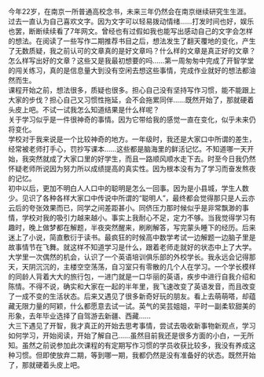 今年22岁，在南京一所普通高校念书，未来三年仍然会在南京继续研究生生涯。  过去一直认为自己喜欢文字。因为文字可以轻易拨动情绪……打发时间也好，娱乐也罢，断断续续看了7年网文。曾经也有过假如我也能写出感动自己的文字会怎样的想法。在阅读了一些写作二期推荐书目之后，想法发生了翻天覆地的变化，产生了无数质疑，我之前认可的文章真的是好文章吗？什么样的文章是真正好的文章？怎么样写出好的文章？这些又是我最初想要的吗……第一周匆匆中完成了开智学堂的闯关练习，真的是信息量大到没有空闲去想这些事情，完成作业就好的想法都油然而生。  课程开始之前，想法很多，质疑也很多。担心自己没有坚持写作习惯，能不能跟上大家的步伐？担心自己又习惯性拖延，会不会拖累同伴……既然开始了，那就硬着头皮上吧。不试一试我怎么知道结果是什么样呢？    关于学习似乎是一件很神奇的事情。因为它带给我的感觉一直在变化，似乎未来仍将变化。  学校对于我来说是一个比较神奇的地方。一年级时，我还是大家口中所谓的差生，经常被老师打手心，罚抄写课本……这些都是脑海里的鲜活记忆。不知道哪一天开始，我突然就成了大家口里的好学生，而且一路顺风顺水走下去。时至今日我仍然怀疑老师所说因为努力所以成绩提高的真实性。因为根本没有为了学习而奋发熬夜的记忆。     初中以后，更加不明白人人口中的聪明是怎么一回事。因为是小县城，学生人数少。见识了各种各样大家口中传说中所谓的“聪明人”，最终都会觉得那只是人云亦云后的夸张效果而已，同学之间差距甚小。同侪压力那时候似乎是非常飘渺的事情，学校对我的吸引力越来越小。事实上我耐心不足，定力不够。当我觉得学习有趣时，晚上做梦都在解题，半夜突然醒来，刷刷解答，写完蒙头睡下的经历。后来迷上了小说，简直敷衍于读书。最疯狂的时候高中数学考试一边解题一边脑子里是故事情节在飞舞。就这样不知道学习是什么，跟着老师走就好的状态中上了大学。  大学里一次偶然的机会，认识了一个英语培训俱乐部的外校学长。我永远会记得那天，天阴沉沉的，主楼空空荡荡，自习室只有零散的几个人在学习。一个学长模样的同龄人背着大大的旅行包，一进门就是一口华丽的英语，疾步中进行自我介绍和陈情。不得不说，确实和大家在一起的半年里，我飞速改变了英语发音，而且改变了一成不变的生活状态。后来又遇见了很多新奇好玩的朋友。看上去萌萌嗒，却蕴藏无限力量的阿颖，什么都愿意去试一试。英气的吴芸姐姐，平时一副柔软甜美的形象，去年毕业选择了自驾游去新疆、西藏……  大三下遇见了开智，我才真正的开始去思考事情，尝试去吸收新事物新观点，学习如何学习，开始阅读，开始了解自己……虽然目前我还是很多方面的小白，一无所知。虽然之前说参加此次课程的有定期写作习惯的学员收获比较多，我没有养成这种习惯。但即使放弃二期，等到哪一期，我都仍然是没有准备好的状态。既然开始了，那就硬着头皮上吧。